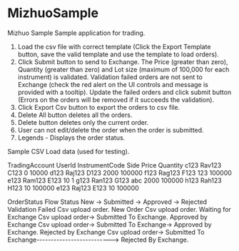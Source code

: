 # MizhuoSample
Mizhuo Sample
Sample application for trading.
1. Load the csv file with correct template (Click the Export Template button, save the valid template and use the template to load orders).
2. Click Submit button to send to Exchange.
    The Price (greater than zero), Quantity (greater than zero) and Lot size (maximum of 100,000 for each instrument) is validated.
    Validation failed orders are not sent to Exchange (check the red alert on the UI controls and message is provided with a tooltip).
    Update the failed orders and click submit button (Errors on the orders will be removed if it succeeds the validation).
3. Click Export Csv button to export the orders to csv file.
4. Delete All button deletes all the orders.
5. Delete button deletes only the current order.
6. User can not edit/delete the order when the order is submitted.
7. Legends - Displays the order status.



Sample CSV Load data (used for testing).

TradingAccount	UserId	InstrumentCode	Side	Price	Quantity
c123	        Rav123	C123		            0	    10000
d123	        Raj123	D123		            2000	100000
f123	        Rag123	F123	                123		100000
e123	        Ram123	E123		            10	    1
g123	        Ran123	G123	         abc	2000	100000
h123	        Rah123	H123		            10	    100000
e123	        Raj123	E123		            10	    100000


OrderStatus Flow
Status                      New             ->  Submitted           ->   Approved           ->    Rejected
Validation Failed           Csv upload order.
New Order                   Csv upload order.
Waiting for Exchange        Csv upload order-> Submitted To Exchange.
Approved by Exchange        Csv upload order-> Submitted To Exchange-> Approved by Exchange.
Rejected by Exchange        Csv upload order-> Submitted To Exchange--------------------------> Rejected By Exchange.
